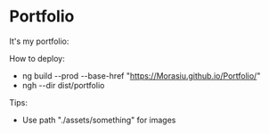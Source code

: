 # Portfolio
It's my portfolio: 

How to deploy:

* ng build --prod --base-href "https://Morasiu.github.io/Portfolio/"
* ngh --dir dist/portfolio

Tips:

* Use path "./assets/something" for images